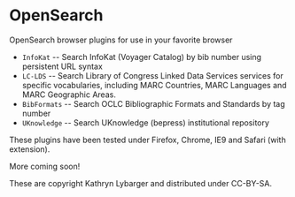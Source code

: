 OpenSearch
=======

OpenSearch browser plugins for use in your favorite browser

* `InfoKat` -- Search InfoKat (Voyager Catalog) by bib number using persistent URL syntax
* `LC-LDS` -- Search Library of Congress Linked Data Services services for specific vocabularies, including MARC Countries, MARC Languages and MARC Geographic Areas.
* `BibFormats` -- Search OCLC Bibliographic Formats and Standards by tag number
* `UKnowledge` -- Search UKnowledge (bepress) institutional repository

These plugins have been tested under Firefox, Chrome, IE9 and Safari (with extension).

More coming soon!

These are copyright Kathryn Lybarger and distributed under CC-BY-SA.

